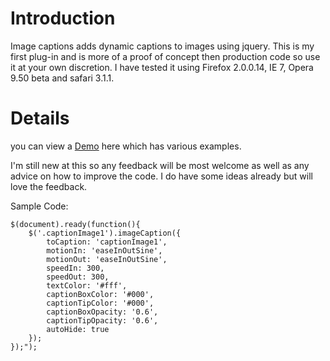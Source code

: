 # Introduction #

Image captions adds dynamic captions to images using jquery.
This is my first plug-in and is more of a proof of concept then production code so use it at your own discretion.
I have tested it using Firefox 2.0.0.14, IE 7, Opera 9.50 beta and safari 3.1.1.

# Details #

you can view a [Demo](http://homegel.co.za/imagecaption/) here which has various examples.

I'm still new at this so any feedback will be most welcome as well as any advice on how to improve the code. I do have some ideas already but will love the feedback.

Sample Code:

```
$(document).ready(function(){
	$('.captionImage1').imageCaption({
		toCaption: 'captionImage1',
		motionIn: 'easeInOutSine',
		motionOut: 'easeInOutSine',
		speedIn: 300,
		speedOut: 300,
		textColor: '#fff',
		captionBoxColor: '#000',
		captionTipColor: '#000',
		captionBoxOpacity: '0.6',
		captionTipOpacity: '0.6',
		autoHide: true
	});
});");
```